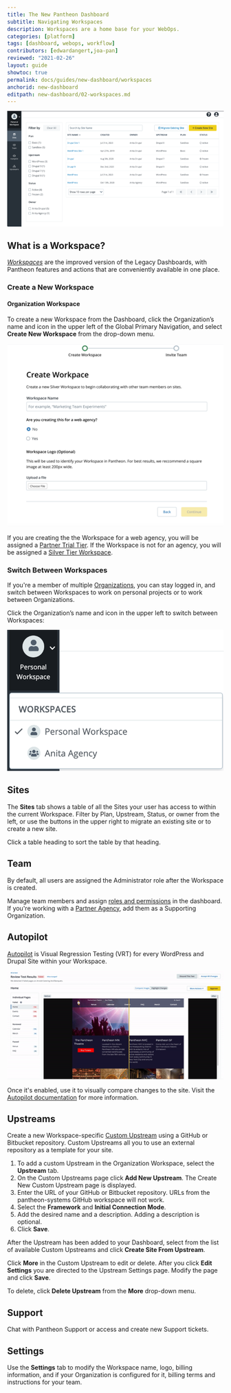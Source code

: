 ```yaml
---
title: The New Pantheon Dashboard
subtitle: Navigating Workspaces
description: Workspaces are a home base for your WebOps.
categories: [platform]
tags: [dashboard, webops, workflow]
contributors: [edwardangert,joa-pan]
reviewed: "2021-02-26"
layout: guide
showtoc: true
permalink: docs/guides/new-dashboard/workspaces
anchorid: new-dashboard
editpath: new-dashboard/02-workspaces.md
---
```


![A screenshot of a Workspace with a list of sites](../../../images/dashboard/new-dashboard/workspace.png)

## What is a Workspace?

[<dfn id="worksp">Workspaces</dfn>](/guides/new-dashboard) are the improved version of the Legacy Dashboards, with Pantheon features and actions that are conveniently available in one place.

### Create a New Workspace

#### Organization Workspace

To create a new Workspace from the Dashboard, click the Organization’s name and icon in the upper left of the Global Primary Navigation, and select **Create New Workspace** from the drop-down menu. 

![A screenshot of creating a Workspace](../../../images/dashboard/new-dashboard/create-workspace.png)

If you are creating the the Workspace for a web agency, you will be assigned a [Partner Trial Tier](https://pantheon.io/plans/partner-program). If the Workspace is not for an agency, you will be assigned a [Silver Tier Workspace](https://pantheon.io/plans/pricing).

### Switch Between Workspaces

If you're a member of multiple [Organizations](/organizations), you can stay logged in, and switch between Workspaces to work on personal projects or to work between Organizations.

Click the Organization’s name and icon in the upper left to switch between Workspaces:

![Workspace switcher shows a personal and Agency workspace](../../../images/dashboard/new-dashboard/workspaces-selector.png)

## Sites

The **<i className="fa fa-window-restore"></i> Sites** tab shows a table of all the Sites your user has access to within the current Workspace. Filter by Plan, Upstream, Status, or owner from the left, or use the buttons in the upper right to migrate an existing site or to create a new site.

Click a table heading to sort the table by that heading.

## Team

By default, all users are assigned the Administrator role after the Workspace is created.

Manage team members and assign [roles and permissions](/change-management#roles-and-permissions) in the dashboard. If you're working with a [Partner Agency](https://pantheon.io/plans/partner-program?docs), add them as a Supporting Organization.

## Autopilot

[Autopilot](/guides/autopilot) is Visual Regression Testing (VRT) for every WordPress and Drupal Site within your Workspace.

![A gif showing Autopilot visual regression testing](../../../images/dashboard/vrt.gif)

Once it's enabled, use it to visually compare changes to the site. Visit the [Autopilot documentation](/guides/autopilot) for more information.

## Upstreams

Create a new Workspace-specific [Custom Upstream](/custom-upstream) using a GitHub or Bitbucket repository. Custom Upstreams all you to use an external repository as a template for your site.

1. To add a custom Upstream in the Organization Workspace, select the **Upstream** tab. 
1. On the Custom Upstreams page click **Add New Upstream**. The Create New Custom Upstream page is displayed. 
1. Enter the URL of your GitHub or Bitbucket repository. URLs from the pantheon-systems GitHub workspace will not work.
1. Select the **Framework** and **Initial Connection Mode**.
1. Add the desired name and a description. Adding a description is optional.
1. Click **Save**.

After the Upstream has been added to your Dashboard, select from the list of available Custom Upstreams and click **Create Site From Upstream**. 

Click **More** in the Custom Upstream to edit or delete. After you click **Edit Settings** you are directed to the Upstream Settings page. Modify the page and click **Save**.

To delete, click **Delete Upstream** from the **More** drop-down menu. 

## Support

Chat with Pantheon Support or access and create new Support tickets.

## Settings

Use the **Settings** tab to modify the Workspace name, logo, billing information, and if your Organization is configured for it, billing terms and instructions for your team.

